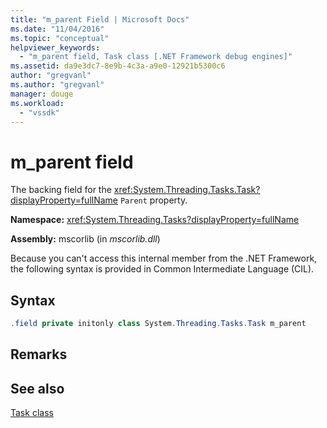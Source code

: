 ```yaml
---
title: "m_parent Field | Microsoft Docs"
ms.date: "11/04/2016"
ms.topic: "conceptual"
helpviewer_keywords: 
  - "m_parent field, Task class [.NET Framework debug engines]"
ms.assetid: da9e3dc7-8e9b-4c3a-a9e0-12921b5300c6
author: "gregvanl"
ms.author: "gregvanl"
manager: douge
ms.workload: 
  - "vssdk"
---
```

# m_parent field
The backing field for the <xref:System.Threading.Tasks.Task?displayProperty=fullName> `Parent` property.  
  
 **Namespace:** <xref:System.Threading.Tasks?displayProperty=fullName>  
  
 **Assembly:** mscorlib (in *mscorlib.dll*)  
  
 Because you can't access this internal member from the .NET Framework, the following syntax is provided in Common Intermediate Language (CIL).  
  
## Syntax  
  
```csharp  
.field private initonly class System.Threading.Tasks.Task m_parent  
```  
  
## Remarks  
  
## See also  
 [Task class](../../extensibility/debugger/task-class-internal-members.md)